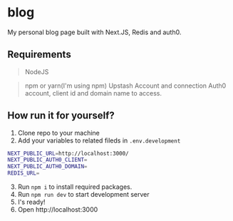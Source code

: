 # blog

My personal blog page built with Next.JS, Redis and auth0.

## Requirements

> NodeJS

> npm or yarn(I'm using npm)
> Upstash Account and connection
> Auth0 account, client id and domain name to access.

## How run it for yourself?

1. Clone repo to your machine
2. Add your variables to related fileds in `.env.development`

```bash
NEXT_PUBLIC_URL=http://localhost:3000/
NEXT_PUBLIC_AUTH0_CLIENT=
NEXT_PUBLIC_AUTH0_DOMAIN=
REDIS_URL=
```

3. Run `npm i` to install required packages.
4. Run `npm run dev` to start development server
5. I's ready!
6. Open http://localhost:3000
